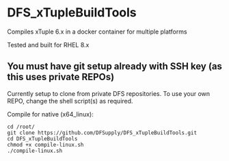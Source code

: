 # DFS_xTupleBuildTools
Compiles xTuple 6.x in a docker container for multiple platforms

Tested and built for RHEL 8.x

## You must have git setup already with SSH key (as this uses private REPOs)

Currently setup to clone from private DFS repositories. To use your own REPO, change the shell script(s) as required.

Compile for native (x64_linux):
```
cd /root/
git clone https://github.com/DFSupply/DFS_xTupleBuildTools.git
cd DFS_xTupleBuildTools
chmod +x compile-linux.sh
./compile-linux.sh
```